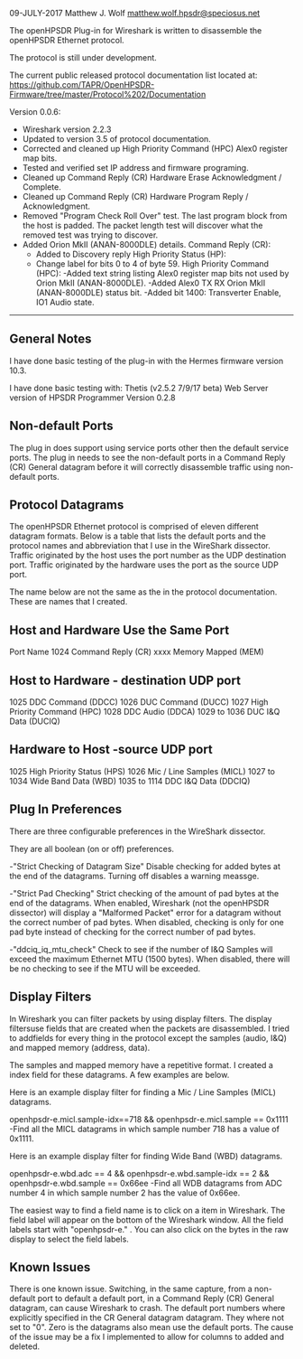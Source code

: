 09-JULY-2017 Matthew J. Wolf <matthew.wolf.hpsdr@speciosus.net>

The openHPSDR Plug-in for Wireshark is written to disassemble the openHPSDR
Ethernet protocol.

The protocol is still under development.

The current public released protocol documentation list located at:
https://github.com/TAPR/OpenHPSDR-Firmware/tree/master/Protocol%202/Documentation

Version 0.0.6:
  - Wireshark version 2.2.3
  - Updated to version 3.5 of protocol documentation.
  - Corrected and cleaned up High Priority Command (HPC) Alex0 register map
    bits.
  - Tested and verified set IP address and firmware programing.
  - Cleaned up Command Reply (CR) Hardware Erase Acknowledgment / Complete.
  - Cleaned up Command Reply (CR) Hardware Program Reply / Acknowledgment.
  - Removed "Program Check Roll Over" test. The last program block from the host
    is padded. The packet length test will discover what the removed test was
    trying to discover.
  - Added Orion MkII (ANAN-8000DLE) details.
    Command Reply (CR):
      - Added to Discovery reply
    High Priority Status (HP):
      - Change label for bits 0 to 4 of byte 59.
    High Priority Command (HPC):
       -Added text string listing Alex0 register map bits not used by
        Orion MkII (ANAN-8000DLE).
       -Added Alex0 TX RX Orion MkII (ANAN-8000DLE) status bit.
       -Added bit 1400: Transverter Enable, IO1 Audio state.

-------------------------------------------------------------------------------


General Notes
-------------
I have done basic testing of the plug-in with the Hermes firmware version 10.3.

I have done basic testing with:
Thetis (v2.5.2 7/9/17 beta)
Web Server version of HPSDR Programmer Version 0.2.8

Non-default Ports
-----------------
The plug in does support using service ports other then the default service
ports. The plug in needs to see the non-default ports in a
Command Reply (CR) General datagram before it will correctly disassemble
traffic using non-default ports.


Protocol Datagrams
------------------
The openHPSDR Ethernet protocol is comprised of eleven different datagram
formats. Below is a table that lists the default ports and the protocol names
and abbreviation that I use in the WireShark dissector. Traffic originated by
the host uses the port number as the UDP destination port. Traffic originated
by the hardware uses the port as the source UDP port.

The name below are not the same as the in the protocol documentation. These
are names that I created.

   Host and Hardware Use the Same Port
   -----------------------------------
   Port   Name
   1024   Command Reply (CR)
   xxxx   Memory Mapped (MEM)

   Host to Hardware - destination UDP port
   ---------------------------------------
   1025 	DDC Command (DDCC)
   1026 	DUC Command (DUCC)
   1027 	High Priority Command (HPC)
   1028 	DDC Audio (DDCA)
   1029 to 1036	DUC I&Q Data (DUCIQ)

   Hardware to Host -source UDP port
   ---------------------------------
   1025		High Priority Status (HPS)
   1026		Mic / Line Samples (MICL)
   1027 to 1034	Wide Band Data (WBD)
   1035 to 1114	DDC I&Q Data (DDCIQ)



Plug In Preferences
-------------------
There are three configurable preferences in the WireShark dissector.

They are all boolean (on or off) preferences.

-"Strict Checking of Datagram Size"
  Disable checking for added bytes at the end of the datagrams.
  Turning off disables a warning meassge.

-"Strict Pad Checking"
  Strict checking of the amount of pad bytes at the end of the datagrams.
  When enabled, Wireshark (not the openHPSDR dissector) will display
  a "Malformed Packet" error for a datagram without the correct
  number of pad bytes.
  When disabled, checking is only for one pad byte instead of checking
  for the correct number of pad bytes.

-"ddciq_iq_mtu_check"
 Check to see if the number of I&Q Samples
 will exceed the maximum Ethernet MTU (1500 bytes).
 When disabled, there will be no checking
 to see if the MTU will be exceeded.


Display Filters
---------------
In Wireshark you can filter packets by using display filters. The display
filtersuse fields that are created when the packets are disassembled. I tried to
addfields for every thing in the protocol except the samples (audio, I&Q) and
mapped memory (address, data).

The samples and mapped memory have a repetitive format. I created a index field
for these datagrams. A few examples are below.

Here is an example display filter for finding a Mic / Line Samples (MICL)
datagrams.

openhpsdr-e.micl.sample-idx==718 && openhpsdr-e.micl.sample == 0x1111
-Find all the MICL datagrams in which sample number 718 has a value of 0x1111.

Here is an example display filter for finding Wide Band (WBD) datagrams.

openhpsdr-e.wbd.adc == 4 && openhpsdr-e.wbd.sample-idx == 2 && openhpsdr-e.wbd.sample == 0x66ee
-Find all WDB datagrams from ADC number 4 in which sample number 2 has the value
of 0x66ee.

The easiest way to find a field name is to click on a item in Wireshark. The
field label will appear on the bottom of the Wireshark window. All the field
labels start with "openhpsdr-e." . You can also click on the bytes in the raw
display to select the field labels.


Known Issues
------------
There is one known issue. Switching, in the same capture, from a non-default
port to default a default port, in a Command Reply (CR) General datagram,  can
cause Wireshark to crash. The default port numbers where explicitly specified
in the CR General datagram datagram. They where not set to "0". Zero is the
datagrams also mean use the default ports.  The cause of the issue may be a fix
I implemented to allow for columns to added and deleted.
